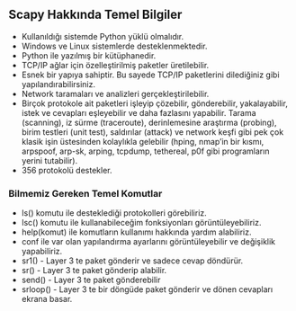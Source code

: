 Scapy Hakkında Temel Bilgiler
-------------
* Kullanıldığı sistemde Python yüklü olmalıdır.
* Windows ve Linux sistemlerde desteklenmektedir.
* Python ile yazılmış bir kütüphanedir.
* TCP/IP ağlar için özelleştirilmiş paketler üretilebilir.
* Esnek bir yapıya sahiptir. Bu sayede TCP/IP paketlerini dilediğiniz gibi
yapılandırabilirsiniz.
* Network taramaları ve analizleri gerçekleştirilebilir.
* Birçok protokole ait paketleri işleyip çözebilir, gönderebilir, yakalayabilir, istek ve
cevapları eşleyebilir ve daha fazlasını yapabilir. Tarama (scanning), iz sürme
(traceroute), derinlemesine araştırma (probing), birim testleri (unit test), saldırılar
(attack) ve network keşfi gibi pek çok klasik işin üstesinden kolaylıkla gelebilir
(hping, nmap’in bir kısmı, arpspoof, arp-sk, arping, tcpdump, tethereal, p0f gibi
programların yerini tutabilir).
* 356 protokolü destekler.

### Bilmemiz Gereken Temel Komutlar

* ls() komutu ile desteklediği protokolleri görebiliriz.
* lsc() komutu ile kullanabileceğim fonksiyonları görüntüleyebiliriz.
* help(komut) ile komutların kullanımı hakkında yardım alabiliriz.
* conf ile var olan yapılandırma ayarlarını görüntüleyebilir ve değişiklik yapabiliriz.
* sr1() - Layer 3 te paket gönderir ve sadece cevap döndürür.
* sr() - Layer 3 te paket gönderip alabilir.
* send() - Layer 3 te paket gönderebilir
* srloop() - Layer 3 te bir döngüde paket gönderir ve dönen cevapları ekrana basar.
